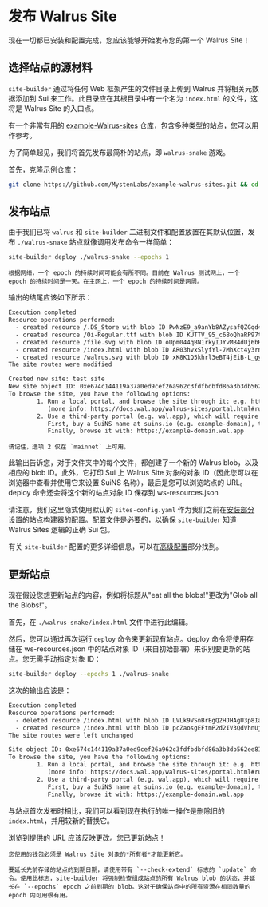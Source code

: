 # 发布 Walrus Site

现在一切都已安装和配置完成，您应该能够开始发布您的第一个 Walrus Site！

## 选择站点的源材料

`site-builder` 通过将任何 Web 框架产生的文件目录上传到 Walrus 并将相关元数据添加到 Sui 来工作。此目录应在其根目录中有一个名为 `index.html` 的文件，这将是 Walrus Site 的入口点。

有一个非常有用的 [example-Walrus-sites](https://github.com/MystenLabs/example-walrus-sites) 仓库，包含多种类型的站点，您可以用作参考。

为了简单起见，我们将首先发布最简朴的站点，即 `walrus-snake` 游戏。

首先，克隆示例仓库：

``` sh
git clone https://github.com/MystenLabs/example-walrus-sites.git && cd example-walrus-sites
```

## 发布站点

由于我们已将 `walrus` 和 `site-builder` 二进制文件和配置放置在其默认位置，发布 `./walrus-snake` 站点就像调用发布命令一样简单：

``` sh
site-builder deploy ./walrus-snake --epochs 1
```

``` admonish tip
根据网络，一个 epoch 的持续时间可能会有所不同。目前在 Walrus 测试网上，一个 epoch 的持续时间是一天。在主网上，一个 epoch 的持续时间是两周。
```

输出的结尾应该如下所示：

``` txt
Execution completed
Resource operations performed:
  - created resource /.DS_Store with blob ID PwNzE9_a9anYb8AZysafQZGqd4h0scsTGhzF2GPsWmQ
  - created resource /Oi-Regular.ttf with blob ID KUTTV_95_c68oQhaRP97tDPOYu0vqCWiGL7mzOq1faU
  - created resource /file.svg with blob ID oUpm044qBN1rkyIJYvMB4dUj6bRe3QEvJAN-cvlIFmk
  - created resource /index.html with blob ID AR03hvxSlyfYl-7MhXct4y3rnIIGPHdnjiIF03BK_XY
  - created resource /walrus.svg with blob ID xK8K1Q5khrl3eBT4jEiB-L_gyShEIOVWti8DcAoEjtw
The site routes were modified

Created new site: test site
New site object ID: 0xe674c144119a37a0ed9cef26a962c3fdfbdbfd86a3b3db562ee81d5542a4eccf
To browse the site, you have the following options:
        1. Run a local portal, and browse the site through it: e.g. http://5qs1ypn4wn90d6mv7d7dkwvvl49hdrlpqulr11ngpykoifycwf.localhost:3000
           (more info: https://docs.wal.app/walrus-sites/portal.html#running-the-portal-locally)
        2. Use a third-party portal (e.g. wal.app), which will require a SuiNS name.
           First, buy a SuiNS name at suins.io (e.g. example-domain), then point it to the site object ID.
           Finally, browse it with: https://example-domain.wal.app
```

``` admonish note
请记住，选项 2 仅在 `mainnet` 上可用。
```

此输出告诉您，对于文件夹中的每个文件，都创建了一个新的 Walrus blob，以及相应的 blob ID。此外，它打印 Sui 上 Walrus Site 对象的对象 ID（因此您可以在浏览器中查看并使用它来设置 SuiNS 名称），最后是您可以浏览站点的 URL。
deploy 命令还会将这个新的站点对象 ID 保存到 ws-resources.json

请注意，我们这里隐式使用默认的 `sites-config.yaml` 作为我们之前在[安装部分](./tutorial-install_zh.md)设置的站点构建器的配置。配置文件是必要的，以确保 `site-builder` 知道 Walrus Sites 逻辑的正确 Sui 包。

有关 `site-builder` 配置的更多详细信息，可以在[高级配置](./builder-config_zh.md)部分找到。

## 更新站点

现在假设您想更新站点的内容，例如将标题从"eat all the blobs!"更改为"Glob all the Blobs!"。

首先，在 `./walrus-snake/index.html` 文件中进行此编辑。

然后，您可以通过再次运行 `deploy` 命令来更新现有站点。deploy 命令将使用存储在 ws-resources.json 中的站点对象 ID（来自初始部署）来识别要更新的站点。您无需手动指定对象 ID：

``` sh
site-builder deploy --epochs 1 ./walrus-snake
```

这次的输出应该是：

``` txt
Execution completed
Resource operations performed:
  - deleted resource /index.html with blob ID LVLk9VSnBrEgQ2HJHAgU3p8IarKypQpfn38aSeUZzzE
  - created resource /index.html with blob ID pcZaosgEFtmP2d2IV3QdVhnUjajvQzY2ev8d9U_D5VY
The site routes were left unchanged

Site object ID: 0xe674c144119a37a0ed9cef26a962c3fdfbdbfd86a3b3db562ee81d5542a4eccf
To browse the site, you have the following options:
        1. Run a local portal, and browse the site through it: e.g. http://2ql9wtro4xf2x13pm9jjeyhhfj28okawz5hy453hkyfeholy6f.localhost:3000
           (more info: https://docs.wal.app/walrus-sites/portal.html#running-the-portal-locally)
        2. Use a third-party portal (e.g. wal.app), which will require a SuiNS name.
           First, buy a SuiNS name at suins.io (e.g. example-domain), then point it to the site object ID.
           Finally, browse it with: https://example-domain.wal.app
```

与站点首次发布时相比，我们可以看到现在执行的唯一操作是删除旧的 `index.html`，并用较新的替换它。

浏览到提供的 URL 应该反映更改。您已更新站点！

```admonish note
您使用的钱包必须是 Walrus Site 对象的*所有者*才能更新它。
```

```admonish danger title="延长现有站点的到期日期"
要延长先前存储的站点的到期日期，请使用带有 `--check-extend` 标志的 `update` 命令。使用此标志，site-builder 将强制检查组成站点的所有 Walrus blob 的状态，并延长在 `--epochs` epoch 之前到期的 blob。这对于确保站点中的所有资源在相同数量的 epoch 内可用很有用。
```